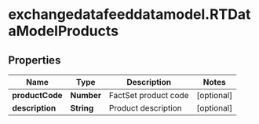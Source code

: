 # exchangedatafeeddatamodel.RTDataModelProducts

## Properties

Name | Type | Description | Notes
------------ | ------------- | ------------- | -------------
**productCode** | **Number** | FactSet product code | [optional] 
**description** | **String** | Product description | [optional] 


